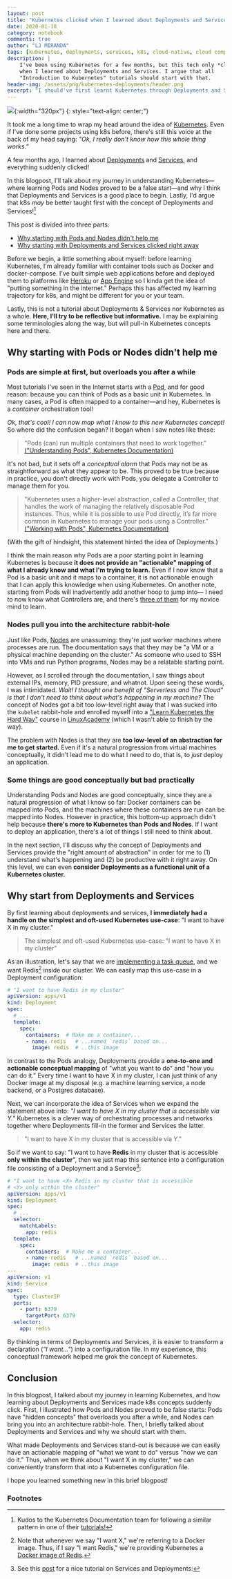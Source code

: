 ```yaml
---
layout: post
title: "Kubernetes clicked when I learned about Deployments and Services"
date: 2020-01-18
category: notebook
comments: true
author: "LJ MIRANDA"
tags: [kubernetes, deployments, services, k8s, cloud-native, cloud computing]
description: |
    I've been using Kubernetes for a few months, but this tech only *clicked*
    when I learned about Deployments and Services. I argue that all
    "Introduction to Kubernetes" tutorials should start with that.
header-img: /assets/png/kubernetes-deployments/header.png
excerpt: "I should've first learnt Kubernetes through Deployments and Services"
---
```


![](/assets/png/kubernetes-deployments/pirate_focused.svg){:width="320px"}
{: style="text-align: center;"}

It took me a long time to wrap my head around the idea of
[Kubernetes](https://kubernetes.io/). Even if I've done some projects using k8s
before, there's still this voice at the back of my head saying: *"Ok, I really
don't know how this whole thing works."* 

A few months ago, I
learned about
[Deployments](https://kubernetes.io/docs/concepts/workloads/controllers/deployment/)
and
[Services](https://kubernetes.io/docs/concepts/services-networking/service/),
and everything suddenly clicked!

In this blogpost, I'll talk about my journey in understanding Kubernetes&mdash;where
learning Pods and Nodes proved to be a false start&mdash;and why I think that
Deployments and Services is a good place to begin. Lastly, I'd argue that k8s
*may* be better taught first with the concept of Deployments and Services![^1] 


This post is divided into three parts:
- [Why starting with Pods and Nodes didn't help me](#pods-or-nodes)
- [Why starting with Deployments and Services clicked right away](#deployments-and-services)

Before we begin, a little something about myself: before learning Kubernetes,
I'm already familiar with container tools such as Docker and docker-compose.
I've built simple web applications before and deployed them to platforms like
[Heroku](https://www.heroku.com/) or [App Engine](https://cloud.google.com/appengine/) so I kinda get the idea of "putting something in the
internet." Perhaps this has affected my learning trajectory for k8s, and might
be different for you or your team.

Lastly, this is not a tutorial about Deployments & Services nor Kubernetes as
a whole. **Here, I'll try to be reflective but informative.** I may be explaining
some terminologies along the way, but will pull-in Kubernetes concepts here
and there.

## <a name="pods-or-nodes"/> Why starting with Pods or Nodes didn't help me

### Pods are simple at first, but overloads you after a while

Most tutorials I've seen in the Internet starts with a
[Pod](https://kubernetes.io/docs/concepts/workloads/pods/pod/), and for good
reason: because you can think of Pods as a basic unit in Kubernetes. In many
cases, a Pod is often mapped to a container&mdash;and hey, Kubernetes is a
*container* orchestration tool! 

*Ok, that's cool! I can now map what I know to this new Kubernetes concept!* So
where did the confusion began? It began when I saw notes like these:

> "Pods (can) run multiple containers that need to work together." [("Understanding Pods", Kubernetes Documentation)](https://kubernetes.io/docs/concepts/workloads/pods/pod-overview/#understanding-pods)

It's not bad, but it sets off a *conceptual alarm* that Pods may
not be as straightforward as what they appear to be. This proved to be true
because in practice, you don't directly work with Pods, you
delegate a Controller to manage them for you.

> "Kubernetes uses a higher-level abstraction, called a Controller, that
> handles the work of managing the relatively disposable Pod instances. Thus,
> while it is possible to use Pod directly, it’s far more common in Kubernetes
> to manage your pods using a Controller." [("Working with Pods", Kubernetes
Documentation)](https://kubernetes.io/docs/concepts/workloads/pods/pod-overview/#working-with-pods)

<!-- Insert animation of "now I need to learn another concept just to apply
this new concept I've learned???" -->

(With the gift of hindsight, this statement hinted the idea of Deployments.) 

I think the main reason why Pods are a poor starting point in learning
Kubernetes is because **it does not provide an "actionable" mapping of what I
already know and what I'm trying to learn.** Even if I now know that a Pod is a
basic unit and it maps to a container, it is not actionable enough that I can
apply this knowledge when using Kubernetes. On another note, starting from Pods
will inadvertently add another hoop to jump into&mdash; I need to now know what
Controllers are, and there's [three of
them](https://kubernetes.io/docs/concepts/workloads/pods/pod-overview/#pods-and-controllers)
for my novice mind to learn.

### Nodes pull you into the architecture rabbit-hole

Just like Pods,
[Nodes](https://kubernetes.io/docs/concepts/architecture/nodes/) are
unassuming: they're just worker machines where processes are run. The
documentation says that they may be "a VM or a physical machine depending on the
cluster." As someone who used to SSH into VMs and run
Python programs, Nodes may be a relatable starting point.

<!-- Insert animation of me SSH-ing into VMs -->

However, as I scrolled through the documentation, I saw things about external
IPs, memory, PID pressure, and whatnot. Upon seeing these words, I was
intimidated. *Wait! I thought one benefit of "Serverless and The Cloud" is
that I don't need to think about what's happening in my machine?* The concept
of Nodes got a bit too low-level right away that I was sucked into the
`kubelet` rabbit-hole and enrolled myself into a ["Learn Kubernetes the Hard
Way"](https://github.com/kelseyhightower/kubernetes-the-hard-way) course in
[LinuxAcademy](https://linuxacademy.com/) (which I wasn't able to finish by the
way). 

The problem with Nodes is that they are **too low-level of an abstraction for
me to get started.** Even if it's a natural progression from virtual machines 
conceptually, it didn't lead me to do what I need to do, that is, to *just* deploy an
application. 

### Some things are good conceptually but bad practically 

Understanding Pods and Nodes are good conceptually, since they are a natural
progression of what I know so far: Docker containers can be mapped into Pods, and
the machines where these containers are run can be mapped into Nodes. However in
practice, this bottom-up approach didn't help because **there's more to
Kubernetes than Pods and Nodes**. If I want to deploy an application, there's
a lot of things I still need to think about. 

In the next section, I'll discuss why the concept of Deployments and Services
provide the "right amount of abstraction" in order for me to (1) understand
what's happening and (2) be productive with it right away. On this level, we can
even **consider Deployments as a functional unit of a Kubernetes cluster.**


## <a name="deployments-and-services"/> Why start from Deployments and Services 

By first learning about deployments and services, **I immediately had a handle on
the simplest and oft-used Kubernetes use-case**: "I want to have X in my
cluster."

> The simplest and oft-used Kubernetes use-case: "I want to have X in my
> cluster"

As an illustration, let's say that we are [implementing a task
queue](https://ljvmiranda921.github.io/notebook/2019/11/08/flask-redis-celery-mcdo/),
and we want Redis[^2] inside our cluster. We can easily map this use-case in a
Deployment configuration:

```yaml
# "I want to have Redis in my cluster"
apiVersion: apps/v1
kind: Deployment 
spec:
  # ...
  template:
    spec:
      containers:  # Make me a container... 
      - name: redis   # ...named `redis` based on...
        image: redis  # ..this image
```

In contrast to the Pods analogy, Deployments provide a **one-to-one and
actionable conceptual mapping** of "what you want to do" and "how you can do it."
Every time I want to have X in my cluster, I can just think of any Docker image
at my disposal (e.g. a machine learning service, a node backend, or a Postgres
database).

Next, we can incorporate the idea of Services when we expand the statement
above into: *"I want to have X in my cluster that is accessible via Y."*
Kubernetes is a clever way of orchestrating processes and networks together
where Deployments fill-in the former and Services the latter.

> "I want to have X in my cluster that is accessible via Y."

So if we want to say: "I want to have **Redis** in my cluster that is
accessible **only within the cluster**", then we just map this sentence into a
configuration file consisting of a Deployment and a Service[^3]:

```yaml
# "I want to have <X> Redis in my cluster that is accessible 
# <Y> only within the cluster"
apiVersion: apps/v1
kind: Deployment 
spec:
  # ...
  selector:
    matchLabels:
      app: redis 
  template:
    spec:
      containers:  # Make me a container... 
      - name: redis   # ...named `redis` based on...
        image: redis  # ..this image
---
apiVersion: v1
kind: Service
spec:
  type: ClusterIP
  ports:
    - port: 6379
      targetPort: 6379
  selector:
    app: redis
```

By thinking in terms of Deployments and Services, it is easier to transform a
declaration (*"I want..."*) into a configuration file. In my experience, this
conceptual framework helped me grok the concept of Kubernetes. 

## Conclusion

In this blogpost, I talked about my journey in learning Kubernetes, and how
learning about Deployments and Services made k8s concepts suddenly click.
First, I illustrated how Pods and Nodes proved to be false starts: Pods have
"hidden concepts" that overloads you after a while, and Nodes can bring you
into an architecture rabbit-hole. Then, I briefly talked about Deployments and
Services and why we should start with them.

What made Deployments and Services stand-out is because we can easily have an
actionable mapping of "what we want to do" versus "how we can do it." Thus,
when we think about "I want X in my cluster," we can conveniently transform that into
a Kubernetes configuration file.

I hope you learned something new in this brief blogpost!

### Footnotes

[^1]: Kudos to the Kubernetes Documentation team for following a similar pattern in one of their [tutorials!](https://kubernetes.io/docs/tutorials/kubernetes-basics/)
[^2]: Note that whenever we say "I want X," we're referring to a Docker image. Thus, if I say "I want Redis," we're providing Kubernetes a [Docker image of Redis](https://hub.docker.com/_/redis/).
[^3]: See this [post](https://matthewpalmer.net/kubernetes-app-developer/articles/service-kubernetes-example-tutorial.html) for a nice tutorial on Services and Deployments:
